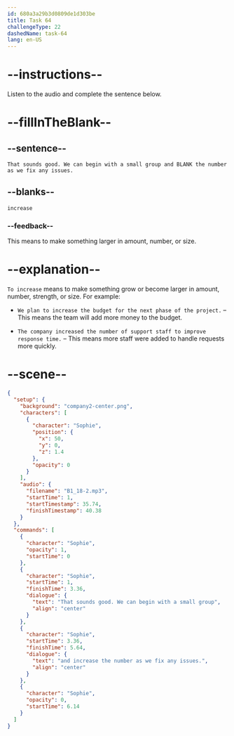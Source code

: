 ```yaml
---
id: 680a3a29b3d0809de1d303be
title: Task 64
challengeType: 22
dashedName: task-64
lang: en-US
---
```


<!-- (Audio) Sophie: That sounds good. We can begin with a small group and increase the number as we fix any issues. -->

# --instructions--

Listen to the audio and complete the sentence below.

# --fillInTheBlank--

## --sentence--

`That sounds good. We can begin with a small group and BLANK the number as we fix any issues.`

## --blanks--

`increase`

### --feedback--

This means to make something larger in amount, number, or size.

# --explanation--

`To increase` means to make something grow or become larger in amount, number, strength, or size. For example:

- `We plan to increase the budget for the next phase of the project.` – This means the team will add more money to the budget.

- `The company increased the number of support staff to improve response time.` – This means more staff were added to handle requests more quickly.

# --scene--

```json
{
  "setup": {
    "background": "company2-center.png",
    "characters": [
      {
        "character": "Sophie",
        "position": {
          "x": 50,
          "y": 0,
          "z": 1.4
        },
        "opacity": 0
      }
    ],
    "audio": {
      "filename": "B1_18-2.mp3",
      "startTime": 1,
      "startTimestamp": 35.74,
      "finishTimestamp": 40.38
    }
  },
  "commands": [
    {
      "character": "Sophie",
      "opacity": 1,
      "startTime": 0
    },
    {
      "character": "Sophie",
      "startTime": 1,
      "finishTime": 3.36,
      "dialogue": {
        "text": "That sounds good. We can begin with a small group",
        "align": "center"
      }
    },
    {
      "character": "Sophie",
      "startTime": 3.36,
      "finishTime": 5.64,
      "dialogue": {
        "text": "and increase the number as we fix any issues.",
        "align": "center"
      }
    },
    {
      "character": "Sophie",
      "opacity": 0,
      "startTime": 6.14
    }
  ]
}
```
